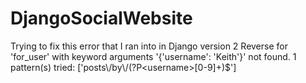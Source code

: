 # DjangoSocialWebsite
Trying to fix this error that I ran into in Django version 2 ​Reverse for 'for_user' with keyword arguments '{'username': 'Keith'}' not found. 1 pattern(s) tried: ['posts\\/by\\/(?P&lt;username>[0-9]+)$']​

